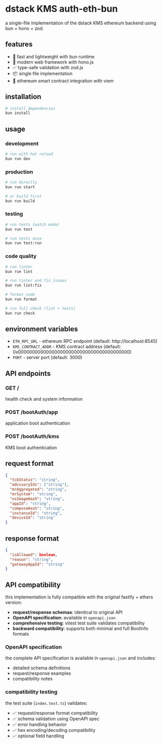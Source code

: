 # dstack KMS auth-eth-bun

a single-file implementation of the dstack KMS ethereum backend using bun + hono + zod.

## features

- 🚀 fast and lightweight with bun runtime
- 🔧 modern web framework with hono.js
- ✅ type-safe validation with zod.js
- 📦 single file implementation
- 🔐 ethereum smart contract integration with viem

## installation

```bash
# install dependencies
bun install
```

## usage

### development
```bash
# run with hot reload
bun run dev
```

### production
```bash
# run directly
bun run start

# or build first
bun run build
```

### testing
```bash
# run tests (watch mode)
bun run test

# run tests once
bun run test:run
```

### code quality
```bash
# run linter
bun run lint

# run linter and fix issues
bun run lint:fix

# format code
bun run format

# run full check (lint + tests)
bun run check
```

## environment variables

- `ETH_RPC_URL` - ethereum RPC endpoint (default: http://localhost:8545)
- `KMS_CONTRACT_ADDR` - KMS contract address (default: 0x0000000000000000000000000000000000000000)
- `PORT` - server port (default: 3000)

## API endpoints

### GET /
health check and system information

### POST /bootAuth/app
application boot authentication

### POST /bootAuth/kms
KMS boot authentication

## request format

```json
{
  "tcbStatus": "string",
  "advisoryIds": ["string"],
  "mrAggregated": "string",
  "mrSystem": "string", 
  "osImageHash": "string",
  "appId": "string",
  "composeHash": "string",
  "instanceId": "string",
  "deviceId": "string"
}
```

## response format

```json
{
  "isAllowed": boolean,
  "reason": "string",
  "gatewayAppId": "string"
}
```

## API compatibility

this implementation is fully compatible with the original fastify + ethers version:

- **request/response schemas**: identical to original API
- **OpenAPI specification**: available in `openapi.json`
- **comprehensive testing**: vitest test suite validates compatibility
- **backward compatibility**: supports both minimal and full BootInfo formats

### OpenAPI specification

the complete API specification is available in `openapi.json` and includes:
- detailed schema definitions
- request/response examples
- compatibility notes

### compatibility testing

the test suite (`index.test.ts`) validates:
- ✅ request/response format compatibility
- ✅ schema validation using OpenAPI spec
- ✅ error handling behavior
- ✅ hex encoding/decoding compatibility
- ✅ optional field handling 